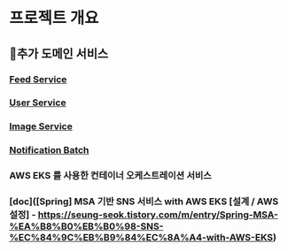# 프로젝트 개요

## 추가 도메인 서비스
### [Feed Service](https://github.com/iamseung/feed-server)
### [User Service](https://github.com/iamseung/user-server)
### [Image Service](https://github.com/iamseung/image-server)
### [Notification Batch](https://github.com/iamseung/NotificationBatch)

### AWS EKS 를 사용한 컨테이너 오케스트레이션 서비스 
### [doc]([Spring] MSA 기반 SNS 서비스 with AWS EKS [설계 / AWS 설정] - https://seung-seok.tistory.com/m/entry/Spring-MSA-%EA%B8%B0%EB%B0%98-SNS-%EC%84%9C%EB%B9%84%EC%8A%A4-with-AWS-EKS)
